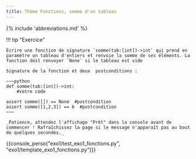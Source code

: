 ```yaml
---
title: Thème Fonctions, somme d'un tableau
---
```


{% include 'abbreviations.md' %}

!!! tip "Exercice"

    Écrire une fonction de signature `somme(tab:[int])->int` qui prend en paramètre un tableau d'entiers et renvoie la somme de ses éléments. La fonction doit renvoyer `None` si le tableau est vide

    Signature de la fonction et deux  postconditions :

    ~~~python
    def somme(tab:[int])->int:
        #votre code
        
    assert somme([]) == None  #postcondition
    assert somme([1,2,3]) == 6  #postcondition
    ~~~

    _Patience, attendez l'affichage "Prêt" dans la console avant de commencer ! Rafraîchissez la page si le message n'apparaît pas au bout de quelques secondes._


{{console_perso("exo1/test_exo1_fonctions.py", "exo1/template_exo1_fonctions.py")}} 
